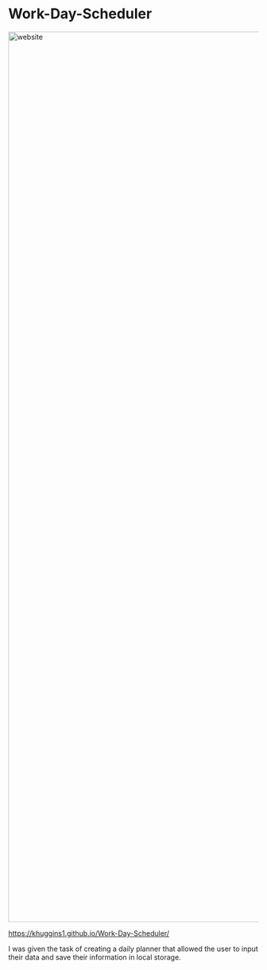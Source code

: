 # Work-Day-Scheduler

<img width="1792" alt="website" src="https://user-images.githubusercontent.com/70423368/98502852-f5453100-2207-11eb-9487-8f02fc334241.png">


https://khuggins1.github.io/Work-Day-Scheduler/

I was given the task of creating a daily planner that allowed the user to input their data and save their information in local storage.
